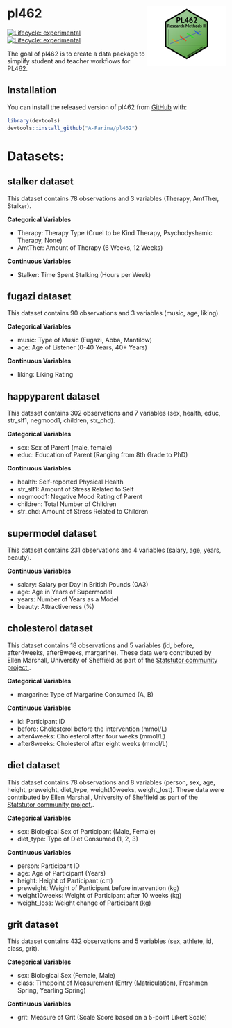 
<!-- README.md is generated from README.Rmd. Please edit that file -->

# pl462 <img src='man/figures/logo.png' align="right" height="137.5" />

<!-- badges: start -->

[![Lifecycle:
experimental](https://img.shields.io/badge/lifecycle-experimental-orange.svg)](https://www.tidyverse.org/lifecycle/#experimental)
[![Lifecycle:
experimental](https://img.shields.io/badge/lifecycle-experimental-orange.svg)](https://lifecycle.r-lib.org/articles/stages.html#experimental)
<!-- badges: end -->

The goal of pl462 is to create a data package to simplify student and
teacher workflows for PL462.

## Installation

You can install the released version of pl462 from
[GitHub](https://github.com/A-Farina/pl462) with:

``` r
library(devtools)
devtools::install_github("A-Farina/pl462")
```

# Datasets:

## stalker dataset

This dataset contains 78 observations and 3 variables (Therapy, AmtTher,
Stalker).

**Categorical Variables**

-   Therapy: Therapy Type (Cruel to be Kind Therapy, Psychodyshamic
    Therapy, None)
-   AmtTher: Amount of Therapy (6 Weeks, 12 Weeks)

**Continuous Variables**

-   Stalker: Time Spent Stalking (Hours per Week)

## fugazi dataset

This dataset contains 90 observations and 3 variables (music, age,
liking).

**Categorical Variables**

-   music: Type of Music (Fugazi, Abba, Mantilow)
-   age: Age of Listener (0-40 Years, 40+ Years)

**Continuous Variables**

-   liking: Liking Rating

## happyparent dataset

This dataset contains 302 observations and 7 variables (sex, health,
educ, str_slf1, negmood1, children, str_chd).

**Categorical Variables**

-   sex: Sex of Parent (male, female)
-   educ: Education of Parent (Ranging from 8th Grade to PhD)

**Continuous Variables**

-   health: Self-reported Physical Health
-   str_slf1: Amount of Stress Related to Self
-   negmood1: Negative Mood Rating of Parent
-   children: Total Number of Children
-   str_chd: Amount of Stress Related to Children

## supermodel dataset

This dataset contains 231 observations and 4 variables (salary, age,
years, beauty).

**Continuous Variables**

-   salary: Salary per Day in British Pounds (0A3)
-   age: Age in Years of Supermodel
-   years: Number of Years as a Model
-   beauty: Attractiveness (%)

## cholesterol dataset

This dataset contains 18 observations and 5 variables (id, before,
after4weeks, after8weeks, margarine). These data were contributed by
Ellen Marshall, University of Sheffield as part of the [Statstutor
community project.](www.statstutor.ac.uk).

**Categorical Variables**

-   margarine: Type of Margarine Consumed (A, B)

**Continuous Variables**

-   id: Participant ID
-   before: Cholesterol before the intervention (mmol/L)
-   after4weeks: Cholesterol after four weeks (mmol/L)
-   after8weeks: Cholesterol after eight weeks (mmol/L)

## diet dataset

This dataset contains 78 observations and 8 variables (person, sex, age,
height, preweight, diet_type, weight10weeks, weight_lost). These data
were contributed by Ellen Marshall, University of Sheffield as part of
the [Statstutor community project.](www.statstutor.ac.uk).

**Categorical Variables**

-   sex: Biological Sex of Participant (Male, Female)
-   diet_type: Type of Diet Consumed (1, 2, 3)

**Continuous Variables**

-   person: Participant ID
-   age: Age of Participant (Years)
-   height: Height of Participant (cm)
-   preweight: Weight of Participant before intervention (kg)
-   weight10weeks: Weight of Participant after 10 weeks (kg)
-   weight_loss: Weight change of Participant (kg)

## grit dataset

This dataset contains 432 observations and 5 variables (sex, athlete,
id, class, grit).

**Categorical Variables**

-   sex: Biological Sex (Female, Male)
-   class: Timepoint of Measurement (Entry (Matriculation), Freshmen
    Spring, Yearling Spring)

**Continuous Variables**

-   grit: Measure of Grit (Scale Score based on a 5-point Likert Scale)
